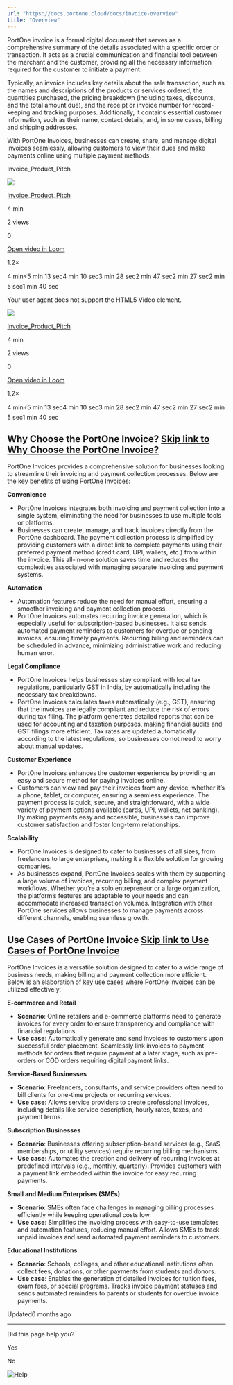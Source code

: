 ```yaml
---
url: "https://docs.portone.cloud/docs/invoice-overview"
title: "Overview"
---
```


PortOne invoice is a formal digital document that serves as a comprehensive summary of the details associated with a specific order or transaction. It acts as a crucial communication and financial tool between the merchant and the customer, providing all the necessary information required for the customer to initiate a payment.

Typically, an invoice includes key details about the sale transaction, such as the names and descriptions of the products or services ordered, the quantities purchased, the pricing breakdown (including taxes, discounts, and the total amount due), and the receipt or invoice number for record-keeping and tracking purposes. Additionally, it contains essential customer information, such as their name, contact details, and, in some cases, billing and shipping addresses.

With PortOne Invoices, businesses can create, share, and manage digital invoices seamlessly, allowing customers to view their dues and make payments online using multiple payment methods.

Invoice\_Product\_Pitch

![](https://cdn.loom.com/avatars/default-avatar.svg)

[Invoice\_Product\_Pitch](https://www.loom.com/share/09c25df313ed45a6abf998321283c498?source=embed_watch_on_loom_cta "Invoice_Product_Pitch")

4 min

2 views

0

[Open video in Loom](https://www.loom.com/share/09c25df313ed45a6abf998321283c498?source=embed_watch_on_loom_cta "Open video in Loom")

1.2×

4 min⚡️5 min 13 sec4 min 10 sec3 min 28 sec2 min 47 sec2 min 27 sec2 min 5 sec1 min 40 sec

Your user agent does not support the HTML5 Video element.

![](https://cdn.loom.com/avatars/default-avatar.svg)

[Invoice\_Product\_Pitch](https://www.loom.com/share/09c25df313ed45a6abf998321283c498?source=embed_watch_on_loom_cta "Invoice_Product_Pitch")

4 min

2 views

0

[Open video in Loom](https://www.loom.com/share/09c25df313ed45a6abf998321283c498?source=embed_watch_on_loom_cta "Open video in Loom")

1.2×

4 min⚡️5 min 13 sec4 min 10 sec3 min 28 sec2 min 47 sec2 min 27 sec2 min 5 sec1 min 40 sec

## Why Choose the PortOne Invoice?   [Skip link to Why Choose the PortOne Invoice?](https://docs.portone.cloud/docs/invoice-overview\#why-choose-the-portone-invoice)

PortOne Invoices provides a comprehensive solution for businesses looking to streamline their invoicing and payment collection processes. Below are the key benefits of using PortOne Invoices:

**Convenience**

- PortOne Invoices integrates both invoicing and payment collection into a single system, eliminating the need for businesses to use multiple tools or platforms.
- Businesses can create, manage, and track invoices directly from the PortOne dashboard. The payment collection process is simplified by providing customers with a direct link to complete payments using their preferred payment method (credit card, UPI, wallets, etc.) from within the invoice. This all-in-one solution saves time and reduces the complexities associated with managing separate invoicing and payment systems.

**Automation**

- Automation features reduce the need for manual effort, ensuring a smoother invoicing and payment collection process.
- PortOne Invoices automates recurring invoice generation, which is especially useful for subscription-based businesses. It also sends automated payment reminders to customers for overdue or pending invoices, ensuring timely payments. Recurring billing and reminders can be scheduled in advance, minimizing administrative work and reducing human error.

**Legal Compliance**

- PortOne Invoices helps businesses stay compliant with local tax regulations, particularly GST in India, by automatically including the necessary tax breakdowns.
- PortOne Invoices calculates taxes automatically (e.g., GST), ensuring that the invoices are legally compliant and reduce the risk of errors during tax filing. The platform generates detailed reports that can be used for accounting and taxation purposes, making financial audits and GST filings more efficient. Tax rates are updated automatically according to the latest regulations, so businesses do not need to worry about manual updates.

**Customer Experience**

- PortOne Invoices enhances the customer experience by providing an easy and secure method for paying invoices online.
- Customers can view and pay their invoices from any device, whether it’s a phone, tablet, or computer, ensuring a seamless experience. The payment process is quick, secure, and straightforward, with a wide variety of payment options available (cards, UPI, wallets, net banking). By making payments easy and accessible, businesses can improve customer satisfaction and foster long-term relationships.

**Scalability**

- PortOne Invoices is designed to cater to businesses of all sizes, from freelancers to large enterprises, making it a flexible solution for growing companies.
- As businesses expand, PortOne Invoices scales with them by supporting a large volume of invoices, recurring billing, and complex payment workflows. Whether you’re a solo entrepreneur or a large organization, the platform’s features are adaptable to your needs and can accommodate increased transaction volumes. Integration with other PortOne services allows businesses to manage payments across different channels, enabling seamless growth.

## Use Cases of PortOne Invoice   [Skip link to Use Cases of PortOne Invoice](https://docs.portone.cloud/docs/invoice-overview\#use-cases-of-portone-invoice)

PortOne Invoices is a versatile solution designed to cater to a wide range of business needs, making billing and payment collection more efficient. Below is an elaboration of key use cases where PortOne Invoices can be utilized effectively:

**E-commerce and Retail**

- **Scenario**: Online retailers and e-commerce platforms need to generate invoices for every order to ensure transparency and compliance with financial regulations.
- **Use case**: Automatically generate and send invoices to customers upon successful order placement. Seamlessly link invoices to payment methods for orders that require payment at a later stage, such as pre-orders or COD orders requiring digital payment links.

**Service-Based Businesses**

- **Scenario**: Freelancers, consultants, and service providers often need to bill clients for one-time projects or recurring services.
- **Use case**: Allows service providers to create professional invoices, including details like service description, hourly rates, taxes, and payment terms.

**Subscription Businesses**

- **Scenario**: Businesses offering subscription-based services (e.g., SaaS, memberships, or utility services) require recurring billing mechanisms.
- **Use case**: Automates the creation and delivery of recurring invoices at predefined intervals (e.g., monthly, quarterly). Provides customers with a payment link embedded within the invoice for easy recurring payments.

**Small and Medium Enterprises (SMEs)**

- **Scenario**: SMEs often face challenges in managing billing processes efficiently while keeping operational costs low.
- **Use case**: Simplifies the invoicing process with easy-to-use templates and automation features, reducing manual effort. Allows SMEs to track unpaid invoices and send automated payment reminders to customers.

**Educational Institutions**

- **Scenario**: Schools, colleges, and other educational institutions often collect fees, donations, or other payments from students and donors.
- **Use case**: Enables the generation of detailed invoices for tuition fees, exam fees, or special programs. Tracks invoice payment statuses and sends automated reminders to parents or students for overdue invoice payments.

Updated6 months ago

* * *

Did this page help you?

Yes

No

![Help](https://cdn.jsdelivr.net/gh/iamport-intl/portone-devx-chatbot-widget@production/public/chat-intro1.svg)